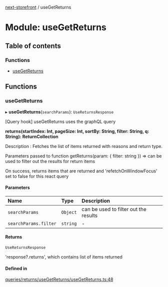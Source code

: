 [next-storefront](../README.md) / useGetReturns

# Module: useGetReturns

## Table of contents

### Functions

- [useGetReturns](useGetReturns.md#usegetreturns)

## Functions

### useGetReturns

▸ **useGetReturns**(`searchParams`): `UseReturnsResponse`

[Query hook] useGetReturns uses the graphQL query

<b>returns(startIndex: Int, pageSize: Int, sortBy: String, filter: String, q: String): ReturnCollection</b>

Description : Fetches the list of items returned with reasons and return type.

Parameters passed to function getReturns(param: { filter: string }) => can be used to filter out the results for return items

On success, returns items that are returned and 'refetchOnWindowFocus' set to false for this react query

#### Parameters

| Name                  | Type     | Description                           |
| :-------------------- | :------- | :------------------------------------ |
| `searchParams`        | `Object` | can be used to filter out the results |
| `searchParams.filter` | `string` | -                                     |

#### Returns

`UseReturnsResponse`

'response?.returns', which contains list of items returned

#### Defined in

[queries/returns/useGetReturns/useGetReturns.ts:48](https://github.com/KiboSoftware/nextjs-storefront/blob/474c22ea/hooks/queries/returns/useGetReturns/useGetReturns.ts#L48)
